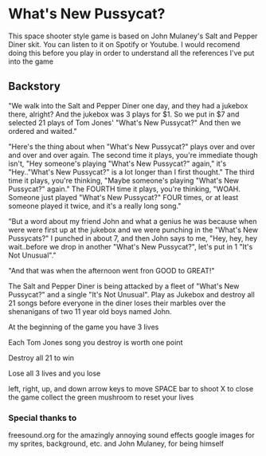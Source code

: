 # What's New Pussycat?

This space shooter style game is based on John Mulaney's Salt and Pepper Diner skit. You can listen to it on Spotify or Youtube. I would recomend doing this before you play in order to understand all the references I've put into the game

## Backstory
"We walk into the Salt and Pepper Diner one day, and they had a jukebox there, 
alright? And the jukebox was 3 plays for $1. So we put in $7 and selected 21
plays of Tom Jones' "What's New Pussycat?" And then we ordered and waited."

"Here's the thing about when "What's New Pussycat?" plays over and over and over and
over again. The second time it plays, you're immediate though isn't, "Hey someone's
playing "What's New Pussycat?" again," it's "Hey.."What's New Pussycat?" is a lot
longer than I first thought." The third time it plays, you're thinking, "Maybe
someone's playing "What's New Pussycat?" again." The FOURTH time it plays, you're
thinking, "WOAH. Someone just played "What's New Pussycat?" FOUR times, or at least
someone played it twice, and it's a really long song."

"But a word about my friend John and what a genius he was because when were were first
up at the jukebox and we were punching in the "What's New Pussycats?" I punched in about
7, and then John says to me, "Hey, hey, hey wait..before we drop in another "What's 
New Pussycat?", let's put in 1 "It's Not Unusual"."

"And that was when the afternoon went fron GOOD to GREAT!"


The Salt and Pepper Diner is being attacked by a fleet of "What's New
Pussycat?" and a single "It's Not Unusual". Play as Jukebox and destroy all 21 
songs before everyone in the diner loses their marbles over the shenanigans of 
two 11 year old boys named John.

At the beginning of the game you have 3 lives


Each Tom Jones song you destroy is worth one point


Destroy all 21 to win


Lose all 3 lives and you lose



left, right, up, and down arrow keys to move
SPACE bar to shoot
X to close the game
collect the green mushroom to reset your lives


### Special thanks to
freesound.org for the amazingly annoying sound effects
google images for my sprites, background, etc.
and John Mulaney, for being himself
